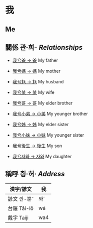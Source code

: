 # 我
##  Me

## 關係 관·희- _Relationships_

- [我兮爸 → 爸](member2.md) My father

- [我兮媽 → 媽](member3.md) My mother

- [我兮尪 → 尪](member17.md) My husband

- [我兮某 → 某](member18.md) My wife

- [我兮哥 → 哥](member4.md) My elder brother

- [我兮小弟 → 小弟](member6.md) My younger brother

- [我兮姊 → 姊](member5.md) My elder sister

- [我兮小妹 → 小妹](member7.md) My younger sister

- [我兮後生 → 後生](member19.md) My son

- [我兮자와 → 자와](member20.md) My daughter



## 稱呼 칑·허· _Address_

漢字/諺文 | 我
--- | ---
諺文 깐-뿐ˆ | 와ˊ
台羅 Tâi-lô | wá
戴字 Taiji | wa4


